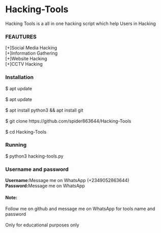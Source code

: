 # Hacking-Tools<br>
Hacking Tools is a all in one hacking script which help Users in Hacking
<h3>FEAUTURES</h3>
[+]Social Media Hacking<br>
[+]Information Gathering<br>
[+]Website Hacking<br>
[+]CCTV Hacking
<h3>Installation</h3>
$ apt update<br>
<br>
$ apt update<br>
<br>
$ apt install python3 && apt install git<br>
<br>
$ git clone https://github.com/spider863644/Hacking-Tools<br>
<br>
$ cd Hacking-Tools
<h3>Running</h3>
$ python3 hacking-tools.py
<h3>Username and password</h3>
<b>Username:</b>Message me on WhatsApp (+2349052863644) <br>
<b>Password:</b>Message me on WhatsApp

<h4>Note:</h4>
Follow me on github and message me on WhatsApp for tools name and password
<br>
<br>
Only for educational purposes only


